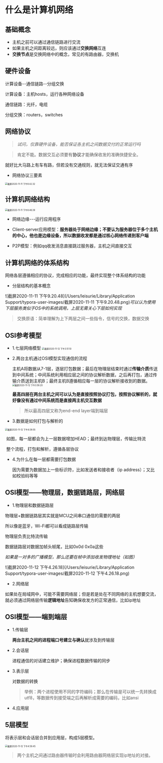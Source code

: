 # 什么是计算机网络

## 基础概念

- 主机之前可以通过通信链路进行交流
- 如果主机之间距离较远，则应该通过**交换网络**互连
- **交换节点**是交换网络中的概念，常见的有路由器，交换机

## 硬件设备

计算设备--通信链路--分组交换

计算设备：主机hosts，运行各种网络设备

通信链路：光纤，电缆

分组交换：routers，switches

## 网络协议

> *试问，仅靠硬件设备，能否保证各主机之间数据交付的正常运行吗*

> 肯定不能。数据交互必须要有**协议**才能确保收发的准确快捷安全。

就好比大马路上有车有路，但若没有交通规则，就无法保证交通有序

- 网络协议三要素

<img src="/Users/leisurie/Library/Application Support/typora-user-images/截屏2020-11-11 下午8.42.32.png" alt="截屏2020-11-11 下午8.42.32" style="zoom:50%;" />

## 计算机网络结构


<img src="/Users/leisurie/Library/Application Support/typora-user-images/截屏2020-11-11 下午8.46.39.png" alt="截屏2020-11-11 下午8.46.39" style="zoom:50%;" />

- 网络边缘---运行应用程序

- Client-server应用模型：**服务器处于网络边缘；不要认为服务器位于多个主机的中心，他也是边缘设备，所以数据收发都是通过核心网络传递到客户端**

- P2P模型：例如qq收发消息直接跳过服务器，主机之间直接交互



## 计算机网络的体系结构

网络各层遵循相应的协议，完成相应的功能，最终实现整个体系结构的功能

- 分层结构的基本概念

![截屏2020-11-11 下午9.20.48](/Users/leisurie/Library/Application Support/typora-user-images/截屏2020-11-11 下午9.20.48.png)*可以认为使用下层服务类似于OS中的系统调用，上层无需关心下层如何实现*

> 交换原语：简单理解为上下两层之间一些指令，信号的交换，数据交换



## OSI参考模型

- 1.七层网络模型
  <img src="/Users/leisurie/Library/Application Support/typora-user-images/截屏2020-11-12 下午3.51.10.png" alt="截屏2020-11-12 下午3.51.10" style="zoom:50%;" />

- 2.两台主机通过OSI模型实现通信的流程

  主机A将数据从7-1层，逐层打包数据；最后在物理层结束时通过**传输介质**传送到中间系统；中间系统利用相应层之间的协议解析数据，之后再打包，通过传输介质送到主机B；最终主机B遵循相应每一层的协议解析接收到的数据。<img src="/Users/leisurie/Library/Application Support/typora-user-images/截屏2020-11-12 下午3.59.20.png" alt="截屏2020-11-12 下午3.59.20" style="zoom:50%;" />

  

  **最高四层在两台主机之间可以认为是直接按照协议打包，按照协议解析的，就好像没有通过中间系统而是直接两主机交互数据**

  > 所以最高四层又称为end-end layer端到端层



- 3.数据是如何打包与解析的

<img src="/Users/leisurie/Library/Application Support/typora-user-images/截屏2020-11-12 下午4.09.55.png" alt="截屏2020-11-12 下午4.09.55" style="zoom:50%;" />

​		如图，每一层都会为上一层数据增加HEAD；最终到达物理层，传输比特流

​		整个流程，打包和解析，遵循各层协议

- 4.为什么在每一层都需要打包数据

  因为需要为数据加上一些标识符，比如发送者和接收者（ip address）；又比如校验码等等

  

## OSI模型——物理层，数据链路层，网络层

- 1.物理层和数据链路层

物理层+数据链路层其实就是MCU之间串口通信的需要的两层

所以像是蓝牙，Wi-Fi都可以看成链路层传输

物理层负责比特流传输

数据链路层对数据加帧头帧尾，比如0x0d 0x0a这些

*如果是一对多的广播模型，那么还要在帧中添加收发物理地址（如图）*

![截屏2020-11-12 下午4.26.18](/Users/leisurie/Library/Application Support/typora-user-images/截屏2020-11-12 下午4.26.18.png)

- 2.网络层

如果处在局域网中，可能不需要网络层；但是若是处在不同网络的主机想要交流，就必须通过网络层传输**逻辑地址**告知确保收发方的正常通信，比如ip地址



## OSI模型——端到端层

- 1.传输层

  **两台主机之间的进程端口号建立与确认**就涉及到传输层

- 2.会话层

  进程通信的对话建立维护；确保进程数据传输的同步

- 3.表示层

  对数据的转换

  > 举例：两个进程使用不同的字符编码；那么在传输是可以统一先转换成utf8，等数据传到接受端之后再解析成需要的编码，比如ansi

- 4.应用层

  

## 5层模型

将表示层和会话层合并到应用层，构成5层模型。

<img src="/Users/leisurie/Library/Application Support/typora-user-images/截屏2020-11-12 下午4.59.45.png" alt="截屏2020-11-12 下午4.59.45" style="zoom:50%;" />

> 两个主机之间通过路由器传输时会利用路由器网络层实现ip地址的对接。

